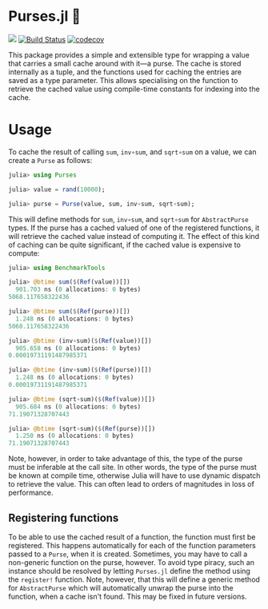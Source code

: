 # Purses.jl 👛

[![](https://img.shields.io/badge/docs-dev-blue.svg)](https://dalum.github.io/Purses.jl/dev)
[![Build Status](https://travis-ci.org/dalum/Purses.jl.svg?branch=master)](https://travis-ci.org/dalum/Purses.jl)
[![codecov](https://codecov.io/gh/dalum/Purses.jl/branch/master/graph/badge.svg)](https://codecov.io/gh/dalum/Purses.jl)

This package provides a simple and extensible type for wrapping a value that carries a small cache around with it—a purse.  The cache is stored internally as a tuple, and the functions used for caching the entries are saved as a type parameter.  This allows specialising on the function to retrieve the cached value using compile-time constants for indexing into the cache.

# Usage

To cache the result of calling `sum`, `inv∘sum`, and `sqrt∘sum` on a value, we can create a `Purse` as follows:
```julia
julia> using Purses

julia> value = rand(10000);

julia> purse = Purse(value, sum, inv∘sum, sqrt∘sum);

```
This will define methods for `sum`, `inv∘sum`, and `sqrt∘sum` for `AbstractPurse` types.  If the purse has a cached valued of one of the registered functions, it will retrieve the cached value instead of computing it.  The effect of this kind of caching can be quite significant, if the cached value is expensive to compute:
```julia
julia> using BenchmarkTools

julia> @btime sum($(Ref(value))[])
  901.703 ns (0 allocations: 0 bytes)
5068.117658322436

julia> @btime sum($(Ref(purse))[])
  1.248 ns (0 allocations: 0 bytes)
5068.117658322436

julia> @btime (inv∘sum)($(Ref(value))[])
  905.658 ns (0 allocations: 0 bytes)
0.00019731191487985371

julia> @btime (inv∘sum)($(Ref(purse))[])
  1.248 ns (0 allocations: 0 bytes)
0.00019731191487985371

julia> @btime (sqrt∘sum)($(Ref(value))[])
  905.684 ns (0 allocations: 0 bytes)
71.19071328707443

julia> @btime (sqrt∘sum)($(Ref(purse))[])
  1.250 ns (0 allocations: 0 bytes)
71.19071328707443
```
Note, however, in order to take advantage of this, the type of the purse must be inferable at the call site.  In other words, the type of the purse must be known at compile time, otherwise Julia will have to use dynamic dispatch to retrieve the value.  This can often lead to orders of magnitudes in loss of performance.

## Registering functions

To be able to use the cached result of a function, the function must first be registered.  This happens automatically for each of the function parameters passed to a `Purse`, when it is created.  Sometimes, you may have to call a non-generic function on the purse, however.  To avoid type piracy, such an instance should be resolved by letting `Purses.jl` define the method using the `register!` function.  Note, however, that this will define a generic method for `AbstractPurse` which will automatically unwrap the purse into the function, when a cache isn't found.  This may be fixed in future versions.
